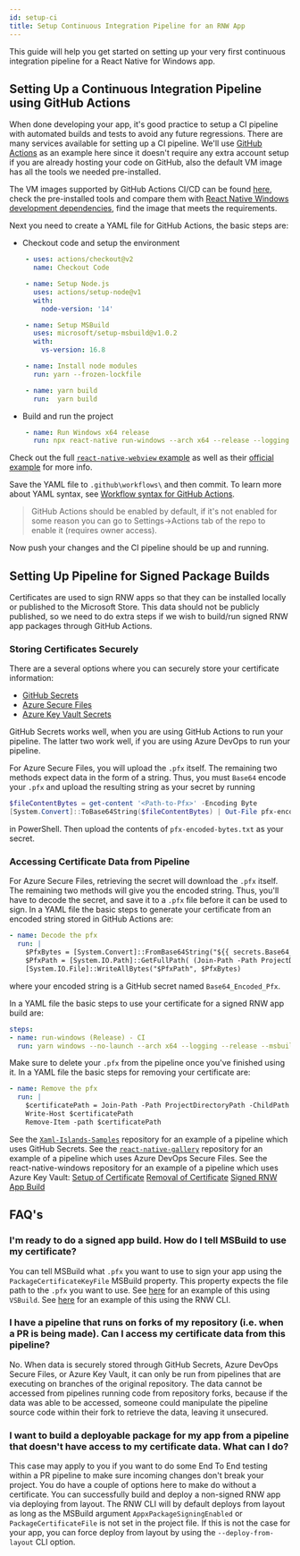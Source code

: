 ```yaml
---
id: setup-ci
title: Setup Continuous Integration Pipeline for an RNW App
---
```


This guide will help you get started on setting up your very first continuous integration pipeline for a React Native for Windows app.

## Setting Up a Continuous Integration Pipeline using GitHub Actions

When done developing your app, it's good practice to setup a CI pipeline with automated builds and tests to avoid any future regressions. There are many services available for setting up a CI pipeline. We'll use [GitHub Actions](https://docs.github.com/actions/getting-started-with-github-actions/about-github-actions) as an example here since it doesn't require any extra account setup if you are already hosting your code on GitHub, also the default VM image has all the tools we needed pre-installed.

The VM images supported by GitHub Actions CI/CD can be found [here](https://github.com/actions/virtual-environments#github-actions-virtual-environments), check the pre-installed tools and compare them with [React Native Windows development dependencies](https://microsoft.github.io/react-native-windows/docs/rnw-dependencies), find the image that meets the requirements.

Next you need to create a YAML file for GitHub Actions, the basic steps are:
- Checkout code and setup the environment
```yaml
    - uses: actions/checkout@v2
      name: Checkout Code

    - name: Setup Node.js
      uses: actions/setup-node@v1
      with:
        node-version: '14'

    - name: Setup MSBuild
      uses: microsoft/setup-msbuild@v1.0.2
      with:
        vs-version: 16.8

    - name: Install node modules
      run: yarn --frozen-lockfile

    - name: yarn build
      run:  yarn build
```
- Build and run the project
```yaml
    - name: Run Windows x64 release
      run: npx react-native run-windows --arch x64 --release --logging
```
Check out the full [`react-native-webview` example](https://github.com/react-native-webview/react-native-webview/blob/master/.github/workflows/windows-ci.yml) as well as their [official example](https://github.blog/2019-08-08-github-actions-now-supports-ci-cd/) for more info.

Save the YAML file to `.github\workflows\` and then commit. To learn more about YAML syntax, see [Workflow syntax for GitHub Actions](https://docs.github.com/actions/reference/workflow-syntax-for-github-actions).

> GitHub Actions should be enabled by default, if it's not enabled for some reason you can go to Settings->Actions tab of the repo to enable it (requires owner access).

Now push your changes and the CI pipeline should be up and running.

## Setting Up Pipeline for Signed Package Builds
Certificates are used to sign RNW apps so that they can be installed locally or published to the Microsoft Store. This data should not be publicly published, so we need to do extra steps if we wish to build/run signed RNW app packages through GitHub Actions.

### Storing Certificates Securely
There are a several options where you can securely store your certificate information:

- [GitHub Secrets](https://docs.github.com/actions/reference/encrypted-secrets)
- [Azure Secure Files](https://docs.microsoft.com/azure/devops/pipelines/library/secure-files?view=azure-devops)
- [Azure Key Vault Secrets](https://docs.microsoft.com/azure/key-vault/secrets/about-secrets)

GitHub Secrets works well, when you are using GitHub Actions to run your pipeline. The latter two work well, if you are using Azure DevOps to run your pipeline.

For Azure Secure Files, you will upload the `.pfx` itself. The remaining two methods expect data in the form of a string. Thus, you must `Base64` encode your `.pfx` and upload the resulting string as your secret by running 
```powershell
$fileContentBytes = get-content '<Path-to-Pfx>' -Encoding Byte
[System.Convert]::ToBase64String($fileContentBytes) | Out-File pfx-encoded-bytes.txt
```
in PowerShell. Then upload the contents of `pfx-encoded-bytes.txt` as your secret.

### Accessing Certificate Data from Pipeline
For Azure Secure Files, retrieving the secret will download the `.pfx` itself. The remaining two methods will give you the encoded string. Thus, you'll have to decode the secret, and save it to a `.pfx` file before it can be used to sign. 
In a YAML file the basic steps to generate your certificate from an encoded string stored in GitHub Actions are:
```yaml
- name: Decode the pfx
  run: |
    $PfxBytes = [System.Convert]::FromBase64String("${{ secrets.Base64_Encoded_Pfx }}")
    $PfxPath = [System.IO.Path]::GetFullPath( (Join-Path -Path ProjectDirectoryPath -ChildPath GitHubActionsWorkflow.pfx))
    [System.IO.File]::WriteAllBytes("$PfxPath", $PfxBytes)
```
where your encoded string is a GitHub secret named `Base64_Encoded_Pfx`.

In a YAML file the basic steps to use your certificate for a signed RNW app build are:
```yaml
steps:
- name: run-windows (Release) - CI 
  run: yarn windows --no-launch --arch x64 --logging --release --msbuildprops PackageCertificateKeyFile=ProjectDirectoryPath\GitHubActionsWorkflow.pfx
```

Make sure to delete your `.pfx` from the pipeline once you've finished using it.
In a YAML file the basic steps for removing your certificate are:
```yaml
- name: Remove the pfx
  run: |
    $certificatePath = Join-Path -Path ProjectDirectoryPath -ChildPath GitHubActionsWorkflow.pfx
    Write-Host $certificatePath
    Remove-Item -path $certificatePath
```

See the [`Xaml-Islands-Samples`](https://github.com/microsoft/Xaml-Islands-Samples/blob/1a112338455aacdde51cb13214bb9b57ba174a2c/.github/workflows/CPP-CI.yml) repository for an example of a pipeline which uses GitHub Secrets.
See the [`react-native-gallery`](https://github.com/microsoft/react-native-gallery/blob/bb9d933b33ee5f5bcb69903afe8bee351990719c/ci.yml) repository for an example of a pipeline which uses Azure DevOps Secure Files.
See the react-native-windows repository for an example of a pipeline which uses Azure Key Vault:
[Setup of Certificate](https://github.com/microsoft/react-native-windows/blob/d3c720b909b3c8de50cac5665c849288eabcf5da/.ado/templates/write-certificate.yml)
[Removal of Certificate](https://github.com/microsoft/react-native-windows/blob/d3c720b909b3c8de50cac5665c849288eabcf5da/.ado/templates/cleanup-certificate.yml)
[Signed RNW App Build](https://github.com/microsoft/react-native-windows/blob/d3c720b909b3c8de50cac5665c849288eabcf5da/.ado/templates/run-windows-with-certificates.yml)

## FAQ's
### I'm ready to do a signed app build. How do I tell MSBuild to use my certificate?
You can tell MSBuild what `.pfx` you want to use to sign your app using the `PackageCertificateKeyFile` MSBuild property. This property expects the file path to the `.pfx` you want to use. See [here](https://github.com/microsoft/react-native-windows/blob/353321ee40391f6f302e7cc80f96285e12780cbe/.ado/jobs/playground.yml#L114) for an example of this using `VSBuild`. See [here](https://github.com/microsoft/react-native-windows/blob/353321ee40391f6f302e7cc80f96285e12780cbe/.ado/templates/run-windows-with-certificates.yml#L48) for an example of this using the RNW CLI.

### I have a pipeline that runs on forks of my repository (i.e. when a PR is being made). Can I access my certificate data from this pipeline?
No. When data is securely stored through GitHub Secrets, Azure DevOps Secure Files, or Azure Key Vault, it can only be run from pipelines that are executing on branches of the original repository. The data cannot be accessed from pipelines running code from repository forks, because if the data was able to be accessed, someone could manipulate the pipeline source code within their fork to retrieve the data, leaving it unsecured.

### I want to build a deployable package for my app from a pipeline that doesn't have access to my certificate data. What can I do?
This case may apply to you if you want to do some End To End testing within a PR pipeline to make sure incoming changes don't break your project. You do have a couple of options here to make do without a certificate. You can successfully build and deploy a non-signed RNW app via deploying from layout. The RNW CLI will by default deploys from layout as long as the MSBuild argument `AppxPackageSigningEnabled` or `PackageCertificateFile` is not set in the project file. If this is not the case for your app, you can force deploy from layout by using the `--deploy-from-layout` CLI option.
